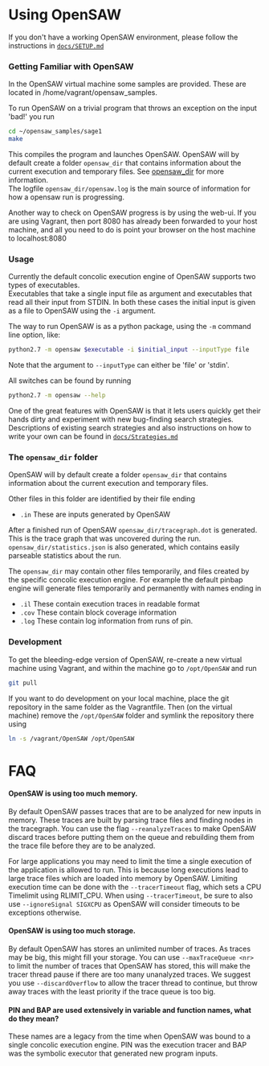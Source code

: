 <!---
    Open Security Analysis Workbench (OpenSAW) - A concolic security test tool
    Copyright (C) 2016 Ericsson AB

    This program is free software; you can redistribute it and/or modify
    it under the terms of the GNU General Public License as published by
    the Free Software Foundation; version 2 of the License.

    This program is distributed in the hope that it will be useful,
    but WITHOUT ANY WARRANTY; without even the implied warranty of
    MERCHANTABILITY or FITNESS FOR A PARTICULAR PURPOSE.  See the
    GNU General Public License for more details.

    You should have received a copy of the GNU General Public License along
    with this program; if not, write to the Free Software Foundation, Inc.,
    51 Franklin Street, Fifth Floor, Boston, MA 02110-1301 USA.
--->
Using OpenSAW
====
If you don't have a working OpenSAW environment, please follow the instructions in [```docs/SETUP.md```](SETUP.md)

### Getting Familiar with OpenSAW
In the OpenSAW virtual machine some samples are provided. These are located in
/home/vagrant/opensaw_samples.

To run OpenSAW on a trivial program that throws an exception on the input 'bad!'
you run
```sh
cd ~/opensaw_samples/sage1
make
```

This compiles the program and launches OpenSAW. OpenSAW will by default 
create a folder ```opensaw_dir``` that contains information about the current execution and temporary files. See [opensaw_dir](#opensaw_dir) for more information.  
The logfile ```opensaw_dir/opensaw.log``` is the main source of information
for how a opensaw run is progressing.

Another way to check on OpenSAW progress is by using the web-ui. If you are using Vagrant, then
port 8080 has already been forwarded to your host machine, and all you need to do is point your
browser on the host machine to localhost:8080

### Usage
Currently the default concolic execution engine of OpenSAW supports two types of executables.   
Executables that take a single input file as argument and executables that read all their 
input from STDIN. In both these cases the initial input is given as a file to OpenSAW using 
the `-i` argument.

The way to run OpenSAW is as a python package,
using the `-m` command line option, like:

```sh
python2.7 -m opensaw $executable -i $initial_input --inputType file
```
Note that the argument to `--inputType` can either be 'file' or 'stdin'.

All switches can be found by running
```sh
python2.7 -m opensaw --help
```

<!--- TODO: This is copied from ../README.md -->
One of the great features with OpenSAW is that it lets users quickly get their hands dirty and experiment with new 
bug-finding search strategies.
Descriptions of existing search strategies and also instructions on how to write your own
can be found in  [```docs/Strategies.md```](Strategies.md)

<a name="opensaw_dir"></a>
### The ``opensaw_dir`` folder
OpenSAW will by default  create a folder ```opensaw_dir``` that contains information about the current execution and temporary files.

Other files in this folder are identified by their file ending   
* ```.in``` These are inputs generated by OpenSAW
 
After a finished run of OpenSAW ``opensaw_dir/tracegraph.dot`` is generated.
This is the trace graph that was uncovered during the run.
```opensaw_dir/statistics.json``` is also generated, which contains easily parseable statistics about the run.

The ``opensaw_dir`` may contain other files temporarily, and files created by 
the specific concolic execution engine.
For example the default pinbap engine will generate files temporarily and permanently with names ending in
* ```.il``` These contain execution traces in readable format
* ```.cov``` These contain block coverage information
* ```.log``` These contain log information from runs of pin.


### Development
To get the bleeding-edge version of OpenSAW, re-create a new virtual machine using Vagrant, and within the machine go to `/opt/OpenSAW` and run 
```sh
git pull
```

If you want to do development on your local machine, place the git repository in the same folder
as the Vagrantfile.  Then (on the virtual machine) remove the `/opt/OpenSAW` folder and symlink the repository there using
```sh
ln -s /vagrant/OpenSAW /opt/OpenSAW
```

# FAQ
#### OpenSAW is using too much memory.
By default OpenSAW passes traces that are to be analyzed for new inputs in memory. These traces
 are built by parsing trace files and finding nodes in the tracegraph. You can use the flag
  `--reanalyzeTraces` to make OpenSAW discard traces before putting them on the queue and rebuilding
  them from the trace file before they are to be analyzed.
  
For large applications you may need to limit the time a single execution of the application is allowed to run.
This is because long executions lead to large trace files which are loaded into memory by OpenSAW.
Limiting execution time can be done with the `--tracerTimeout` flag, which sets a CPU Timelimit using
RLIMIT_CPU. When using `--tracerTimeout`, be sure to also use `--ignoreSignal SIGXCPU` as OpenSAW will consider
timeouts to be exceptions otherwise.

#### OpenSAW is using too much storage.
By default OpenSAW has stores an unlimited number of traces. As traces may be big, this might fill
your storage. You can use `--maxTraceQueue <nr>` to limit the number of traces that OpenSAW has stored,
this will make the tracer thread pause if there are too many unanalyzed traces. We suggest you use
`--discardOverflow`  to allow the tracer thread to continue, but throw away traces with the least priority
if the trace queue is too big.

#### PIN and BAP are used extensively in variable and function names, what do they mean?
These names are a legacy from the time when OpenSAW was bound to a single concolic execution engine.
PIN was the execution tracer and BAP was the symbolic executor that generated new program inputs.